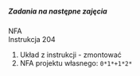 ##### Zadania na następne zajęcia
NFA  
Instrukcja 204
1. Układ z instrukcji - zmontować
2. NFA projektu własnego:
	`0*1*+1*2*`
